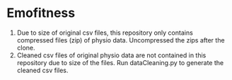 # Emofitness

1. Due to size of original csv files, this repository only contains compressed files (zip) of physio data. Uncompressed the zips after the clone.
2. Cleaned csv files of original physio data are not contained in this repository due to size of the files. Run dataCleaning.py to generate the cleaned csv files.
